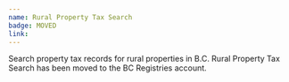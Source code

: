 ```yaml
---
name: Rural Property Tax Search
badge: MOVED
link:
---
```


Search property tax records for rural properties in B.C. Rural Property Tax Search has been moved to the BC Registries account.
